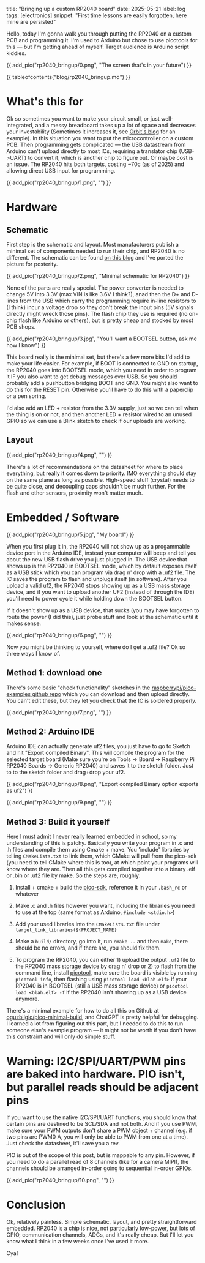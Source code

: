 title: "Bringing up a custom RP2040 board"
date: 2025-05-21
label: log
tags: [electronics]
snippet: "First time lessons are easily forgotten, here mine are persisted"

Hello, today I'm gonna walk you through putting the RP2040 on a custom PCB and programming it. I'm used to Arduino but chose to use picotools for this — but I'm getting ahead of myself. Target audience is Arduino script kiddies. 

{{ add_pic("rp2040_bringup/0.png", "The screen that's in your future") }}

{{ tableofcontents("blog/rp2040_bringup.md") }}

# What's this for

Ok so sometimes you want to make your circuit small, or just well-integrated, and a messy breadboard takes up a lot of space and decreases your investability (Sometimes it increases it, see [Orbit's blog]() for an example). In this situation you want to put the microcontroller on a custom PCB. Then programming gets complicated — the USB datastream from Arduino can't upload directly to most ICs, requiring a translator chip (USB->UART) to convert it, which is another chip to figure out. Or maybe cost is an issue. The RP2040 hits both targets, costing ~70c (as of 2025) and allowing direct USB input for programming. 

{{ add_pic("rp2040_bringup/1.png", "") }}

# Hardware

## Schematic

First step is the schematic and layout. Most manufacturers publish a minimal set of components needed to run their chip, and RP2040 is no different. The schematic can be found [on this blog]() and I've ported the picture for posterity. 

{{ add_pic("rp2040_bringup/2.png", "Minimal schematic for RP2040") }}

None of the parts are really special. The power converter is needed to change 5V into 3.3V (max VIN is like 3.6V I think?), anad then the D+ and D- lines from the USB which carry the programming require in-line resistors to (I think) incur a voltage drop so they don't break the input pins (5V signals directly might wreck those pins). The flash chip they use is required (no on-chip flash like Arduino or others), but is pretty cheap and stocked by most PCB shops. 

{{ add_pic("rp2040_bringup/3.jpg", "You'll want a BOOTSEL button, ask me how I know") }}

This board really is the minimal set, but there's a few more bits I'd add to make your life easier. For example, if BOOT is connected to GND on startup, the RP2040 goes into BOOTSEL mode, which you need in order to program it IF you also want to get debug messages over USB. So you should probably add a pushbutton bridging BOOT and GND. You might also want to do this for the RESET pin. Otherwise you'll have to do this with a paperclip or a pen spring.

I'd also add an LED + resistor from the 3.3V supply, just so we can tell when the thing is on or not, and then another LED + resistor wired to an unused GPIO so we can use a Blink sketch to check if our uploads are working.

## Layout

{{ add_pic("rp2040_bringup/4.png", "") }}

There's a lot of recommendations on the datasheet for where to place everything, but really it comes down to priority. IMO everything should stay on the same plane as long as possible. High-speed stuff (crystal) needs to be quite close, and decoupling caps shouldn't be much further. For the flash and other sensors, proximity won't matter much.

# Embedded / Software

{{ add_pic("rp2040_bringup/5.jpg", "My board") }}

When you first plug it in, the RP2040 will not show up as a progammable device port in the Arduino IDE, instead your computer will beep and tell you about the new USB flash drive you just plugged in. The USB device that shows up is the RP2040 in BOOTSEL mode, which by default exposes itself as a USB stick which you can program via drag n' drop with a .uf2 file. The IC saves the program to flash and unplugs itself (in software). After you upload a valid uf2, the RP2040 stops showing up as a USB mass storage device, and if you want to upload another UF2 (instead of through the IDE) you'll need to power cycle it while holding down the BOOTSEL button. 

If it doesn't show up as a USB device, that sucks (you may have forgotten to route the power (I did this), just probe stuff and look at the schematic until it makes sense. 

{{ add_pic("rp2040_bringup/6.png", "") }}

Now you might be thinking to yourself, where do I get a .uf2 file? Ok so three ways I know of. 

## Method 1: download one

There's some basic "check functionality" sketches in the [raspberrypi/pico-examples github repo](https://github.com/raspberrypi/pico-examples) which you can download and then upload directly. You can't edit these, but they let you check that the IC is soldered properly. 

{{ add_pic("rp2040_bringup/7.png", "") }}

## Method 2: Arduino IDE

Arduino IDE can actually generate uf2 files, you just have to go to Sketch and hit "Export compiled Binary". This will compile the program for the selected target board (Make sure you're on Tools -> Board -> Raspberry Pi RP2040 Boards -> Generic RP2040) and saves it to the sketch folder. Just to to the sketch folder and drag+drop your uf2. 

{{ add_pic("rp2040_bringup/8.png", "Export compiled Binary option exports as uf2") }}

{{ add_pic("rp2040_bringup/9.png", "") }}

## Method 3: Build it yourself

Here I must admit I never really learned embedded in school, so my understanding of this is patchy. Basically you write your program in .c and .h files and compile them using Cmake + make. You 'include' libraries by telling `CMakeLists.txt` to link them, which CMake will pull from the pico-sdk (you need to tell CMake where this is too), at which point your programs will know where they are. Then all this gets compiled together into a binary .elf or .bin or .uf2 file by make. So the steps are, roughly:

1. Install + cmake + build the [pico-sdk](https://github.com/raspberrypi/pico-sdk), reference it in your `.bash_rc` or whatever

2. Make .c and .h files however you want, including the libraries you need to use at the top (same format as Arduino, `#include <stdio.h>`)

3. Add your used libraries into the `CMakeLists.txt` file under `target_link_libraries(${PROJECT_NAME}`

4. Make a `build/` directory, go into it, run `cmake ..` and then `make`, there should be no errors, and if there are, you should fix them.

5. To program the RP2040, you can either 1) upload the output `.uf2` file to the RP2040 mass storage device by drag n' drop or 2) to flash from the command line, install [picotool](https://github.com/raspberrypi/picotool), make sure the board is visible by running `picotool info`, then flashing using `picotool load <blah.elf>` if your RP2040 is in BOOTSEL (still a USB mass storage device) or `picotool load <blah.elf> -f` if the RP2040 isn't showing up as a USB device anymore. 

There's a minimal example for how to do all this on Github at [oguzbilgic/pico-minimal-build](https://github.com/oguzbilgic/pico-minimal-build/tree/master), and ChatGPT is pretty helpful for debugging. I learned a lot from figuring out this part, but I needed to do this to run someone else's example program — it might not be worth if you don't have this constraint and will only do simple stuff. 

# Warning: I2C/SPI/UART/PWM pins are baked into hardware. PIO isn't, but parallel reads should be adjacent pins

If you want to use the native I2C/SPI/UART functions, you should know that certain pins are destined to be SCL/SDA and not both. And if you use PWM, make sure your PWM outputs don't share a PWM object + channel (e.g. if two pins are PWM0 A, you will only be able to PWM from one at a time). Just check the datasheet, it'll save you a rev.

PIO is out of the scope of this post, but is mappable to any pin. However, if you need to do a parallel read of 8 channels (like for a camera MIPI), the channels should be arranged in-order going to sequential in-order GPIOs. 

{{ add_pic("rp2040_bringup/10.png", "") }}

# Conclusion

Ok, relatively painless. Simple schematic, layout, and pretty straightforward embedded. RP2040 is a chip is nice, not particularly low-power, but lots of GPIO, communication channels, ADCs, and it's really cheap. But I'll let you know what I think in a few weeks once I've used it more. 

Cya!
